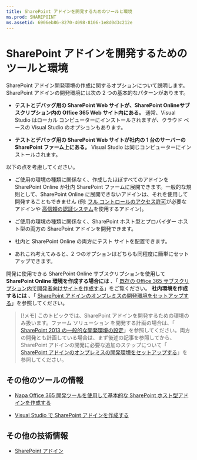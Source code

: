 ```yaml
---
title: SharePoint アドインを開発するためのツールと環境
ms.prod: SHAREPOINT
ms.assetid: 6906eb86-8270-4098-8106-1e8d0d3c212e
---
```



# SharePoint アドインを開発するためのツールと環境
SharePoint アドイン開発環境の作成に関するオプションについて説明します。
SharePoint アドインの開発環境には次の 2 つの基本的なパターンがあります。
  
    
    


- **テストとデバッグ用の SharePoint Web サイトが、SharePoint Onlineサブスクリプション内の Office 365 Web サイト内にある。** 通常、Visual Studio はローカル コンピューターにインストールされますが、クラウド ベースの Visual Studio のオプションもあります。
    
  
- **テストとデバッグ用の SharePoint Web サイトが社内の 1 台のサーバーの SharePoint ファーム上にある。** Visual Studio は同じコンピューターにインストールされます。
    
  

以下の点を考慮してください。
  
    
    


- ご使用の環境の種類に関係なく、作成したほぼすべてのアドインを SharePoint Online か社内 SharePoint ファームに展開できます。一般的な規則として、SharePoint Online に展開できないアドインは、それを使用して開発することもできません (例:  [フル コントロールのアクセス許可](add-in-permissions-in-sharepoint-2013.md)が必要なアドインや [高信頼の認証システム](creating-sharepoint-add-ins-that-use-high-trust-authorization.md)を使用するアドイン)。
    
  
- ご使用の環境の種類に関係なく、SharePoint ホスト型とプロバイダー ホスト型の両方の SharePoint アドインを開発できます。
    
  
- 社内と SharePoint Online の両方にテスト サイトを配置できます。
    
  
- あれこれ考えてみると、2 つのオプションはどちらも同程度に簡単にセットアップできます。
    
  
開発に使用できる SharePoint Online サブスクリプションを使用して **SharePoint Online 環境を作成する場合には** 、「 [既存の Office 365 サブスクリプション内で開発者向けサイトを作成する](create-a-developer-site-on-an-existing-office-365-subscription.md)」をご覧ください。 **社内環境を作成するには** 、「 [SharePoint アドインのオンプレミスの開発環境をセットアップする](set-up-an-on-premises-development-environment-for-sharepoint-add-ins.md)」を参照してください。
> [!メモ]
> このトピックでは、SharePoint アドインを開発するための環境のみ扱います。ファーム ソリューション を開発する計画の場合は、「 [SharePoint 2013 の一般的な開発環境の設定](http://msdn.microsoft.com/library/08e4e4e1-d960-43fa-85df-f3c279ed6927%28Office.15%29.aspx)」を参照してください。両方の開発とも計画している場合は、まず後述の記事を参照してから、SharePoint アドインの開発に必要な追加のステップについて「 [SharePoint アドインのオンプレミスの開発環境をセットアップする](set-up-an-on-premises-development-environment-for-sharepoint-add-ins.md)」を参照してください。 
  
    
    


## その他のツールの情報


-  [Napa Office 365 開発ツールを使用して基本的な SharePoint ホスト型アドインを作成する](create-a-basic-sharepoint-hosted-add-in-by-using-napa-office-365-development-too.md)
    
  
-  [Visual Studio で SharePoint アドインを作成する](create-sharepoint-add-ins-in-visual-studio.md)
    
  

## その他の技術情報
<a name="bk_addresources"> </a>


-  [SharePoint アドイン](sharepoint-add-ins.md)
    
  

